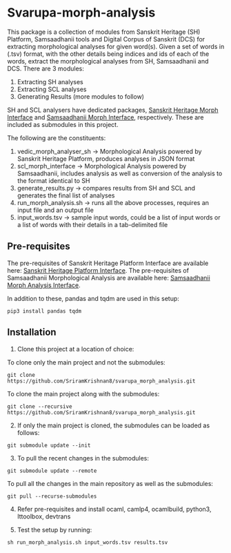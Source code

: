 # Svarupa-morph-analysis

This package is a collection of modules from Sanskrit Heritage (SH) Platform, Samsaadhanii tools and Digital Corpus of Sanskrit (DCS) for extracting morphological analyses for given word(s). Given a set of words in (.tsv) format, with the other details being indices and ids of each of the words, extract the morphological analyses from SH, Samsaadhanii and DCS. There are 3 modules:

1. Extracting SH analyses
2. Extracting SCL analyses
3. Generating Results
(more modules to follow)

SH and SCL analysers have dedicated packages, [Sanskrit Heritage Morph Interface](https://github.com/SriramKrishnan8/vedic_morph_analyser_sh.git) and [Samsaadhanii Morph Interface](https://github.com/SriramKrishnan8/scl_morph_interface.git), respectively. These are included as submodules in this project.

The following are the constituents:
1. vedic\_morph\_analyser\_sh &rarr; Morphological Analysis powered by Sanskrit Heritage Platform, produces analyses in JSON format
2. scl\_morph\_interface &rarr; Morphological Analysis powered by Samsaadhanii, includes analysis as well as conversion of the analysis to the format identical to SH
3. generate\_results.py &rarr; compares results from SH and SCL and generates the final list of analyses
4. run\_morph\_analysis.sh &rarr; runs all the above processes, requires an input file and an output file
5. input_words.tsv &rarr; sample input words, could be a list of input words or a list of words with their details in a tab-delimited file

## Pre-requisites

The pre-requisites of Sanskrit Heritage Platform Interface are available here: [Sanskrit Heritage Platform Interface](https://github.com/SriramKrishnan8/vedic_morph_analyser_sh.git).
The pre-requisites of Samsaadhanii Morphological Analysis are available here: [Samsaadhanii Morph Analysis Interface](https://github.com/SriramKrishnan8/scl_morph_interface.git).

In addition to these, pandas and tqdm are used in this setup:

```
pip3 install pandas tqdm
```

## Installation

1. Clone this project at a location of choice:

To clone only the main project and not the submodules:
```
git clone https://github.com/SriramKrishnan8/svarupa_morph_analysis.git
```
To clone the main project along with the submodules:
```
git clone --recursive https://github.com/SriramKrishnan8/svarupa_morph_analysis.git
```

2. If only the main project is cloned, the submodules can be loaded as follows:
```
git submodule update --init
```

3. To pull the recent changes in the submodules:
```
git submodule update --remote
```

To pull all the changes in the main repository as well as the submodules:
```
git pull --recurse-submodules
```

4. Refer pre-requisites and install ocaml, camlp4, ocamlbuild, python3, lttoolbox, devtrans

5. Test the setup by running:
```
sh run_morph_analysis.sh input_words.tsv results.tsv
```


